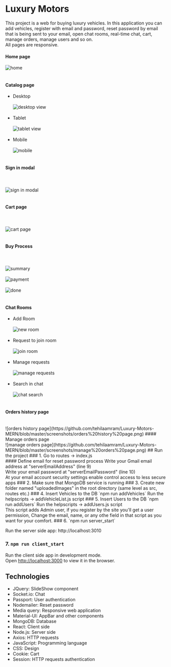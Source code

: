 # Luxury Motors
This project is a web for buying luxury vehicles. In this application you can add vehicles, register with email and password, reset password by email that is being sent to your email, open chat rooms, real-time chat, cart, manage orders, manage users and so on. <br />
All pages are responsive. <br />
#### Home page
![home](https://github.com/tehilaamram/Luxury-Motors-MERN/blob/master/screenshots/home%20page.png)
<br /> <br />
#### Catalog page <br />
* Desktop <br /> <br />
![desktop view](https://github.com/tehilaamram/Luxury-Motors-MERN/blob/master/screenshots/catalog%20page%20-%20desktop.png)
<br /> <br />
* Tablet <br /> <br />
![tablet view](https://github.com/tehilaamram/Luxury-Motors-MERN/blob/master/screenshots/catalog%20page%20-%20tablet.png)
<br /> <br />
* Mobile <br /> <br />
![mobile](https://github.com/tehilaamram/Luxury-Motors-MERN/blob/master/screenshots/catalog%20page%20-%20mobile.png)
<br /> <br />
#### Sign in modal
<br /> <br />
![sign in modal](https://github.com/tehilaamram/Luxury-Motors-MERN/blob/master/screenshots/sign%20in%20modal.png)
<br /> <br />
#### Cart page
<br /> <br />
![cart page](https://github.com/tehilaamram/Luxury-Motors-MERN/blob/master/screenshots/cart%20page.png)
<br /> <br />
#### Buy Process
<br /> <br />
![summary](https://github.com/tehilaamram/Luxury-Motors-MERN/blob/master/screenshots/buy%20process%20-%20summary.png)
<br/> <br/>
![payment](https://github.com/tehilaamram/Luxury-Motors-MERN/blob/master/screenshots/buy%20process%20-%20payment.png)
<br/><br/>
![done](https://github.com/tehilaamram/Luxury-Motors-MERN/blob/master/screenshots/buy%20process%20-%20done.png)
<br /> <br />
#### Chat Rooms
* Add Room
<br /> <br />
![new room](https://github.com/tehilaamram/Luxury-Motors-MERN/blob/master/screenshots/new%20chat%20room.png)
<br/><br/>
* Request to join room
<br/><br/>
![join room](https://github.com/tehilaamram/Luxury-Motors-MERN/blob/master/screenshots/join%20room%20user%20view.png)
<br/><br/>
* Manage requests
<br/><br/>
![manage requests](https://github.com/tehilaamram/Luxury-Motors-MERN/blob/master/screenshots/request%20join%20room%20management.png)
<br/><br/>
* Search in chat
<br/><br/>
![chat search](https://github.com/tehilaamram/Luxury-Motors-MERN/blob/master/screenshots/chat%20search.png)
<br/> <br/>
#### Orders history page
<br />
![orders history page](https://github.com/tehilaamram/Luxury-Motors-MERN/blob/master/screenshots/orders%20history%20page.png)
#### Manage orders page
<br/>
![manage orders page](https://github.com/tehilaamram/Luxury-Motors-MERN/blob/master/screenshots/manage%20orders%20page.png)
## Run the project
### 1. Go to routes -> index.js <br />
#### Define email for reset password process
Write your Gmail email address at "serverEmailAddress" (line 9) <br />
Write your email password at "serverEmailPassword" (line 10) <br />
At your email account security settings enable control access to less secure apps
### 2. Make sure that MongoDB service is running
### 3. Create new folder named "uploadedImages" in the root directory (same level as src, routes etc.)
### 4. Insert Vehicles to the DB `npm run addVehicles`
Run the helpscripts -> addVehicleList.js script
### 5. Insert Users to the DB `npm run addUsers`
Run the helpscripts -> addUsers.js script <br />
This script adds Admin user, if you register by the site you'll get a user permission, Change the email, name, or any othe field in that script as you want for your comfort. 
### 6. `npm run server_start`

Run the server side app: http://localhost:3010

### 7. `npm run client_start`

Run the client side app in development mode.<br />
Open [http://localhost:3000](http://localhost:3000) to view it in the browser. <br/>

## Technologies
* JQuery: SlideShow component
* Socket.io: Chat
* Passport: User authentication
* Nodemailer: Reset password
* Media query: Responsive web application
* Material-UI: AppBar and other components
* MongoDB: Database
* React: Client side
* Node.js: Server side
* Axios: HTTP requests
* JavaScript: Programming language
* CSS: Design
* Cookie: Cart
* Session: HTTP requests authentication

